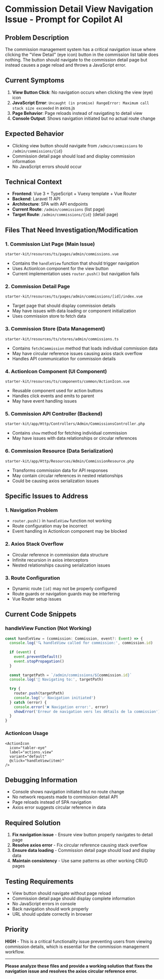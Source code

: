 # **Commission Detail View Navigation Issue - Prompt for Copilot AI**

## **Problem Description**

The commission management system has a critical navigation issue where clicking the "View Detail" (eye icon) button in the commission list table does nothing. The button should navigate to the commission detail page but instead causes a page reload and throws a JavaScript error.

## **Current Symptoms**

1. **View Button Click**: No navigation occurs when clicking the view (eye) icon
2. **JavaScript Error**: `Uncaught (in promise) RangeError: Maximum call stack size exceeded` in axios.js
3. **Page Behavior**: Page reloads instead of navigating to detail view
4. **Console Output**: Shows navigation initiated but no actual route change

## **Expected Behavior**

- Clicking view button should navigate from `/admin/commissions` to `/admin/commissions/{id}`
- Commission detail page should load and display commission information
- No JavaScript errors should occur

## **Technical Context**

- **Frontend**: Vue 3 + TypeScript + Vuexy template + Vue Router
- **Backend**: Laravel 11 API
- **Architecture**: SPA with API endpoints
- **Current Route**: `/admin/commissions` (list page)
- **Target Route**: `/admin/commissions/{id}` (detail page)

## **Files That Need Investigation/Modification**

### **1. Commission List Page (Main Issue)**
```
starter-kit/resources/ts/pages/admin/commissions.vue
```
- Contains the `handleView` function that should trigger navigation
- Uses ActionIcon component for the view button
- Current implementation uses `router.push()` but navigation fails

### **2. Commission Detail Page**
```
starter-kit/resources/ts/pages/admin/commissions/[id]/index.vue
```
- Target page that should display commission details
- May have issues with data loading or component initialization
- Uses commission store to fetch data

### **3. Commission Store (Data Management)**
```
starter-kit/resources/ts/stores/admin/commissions.ts
```
- Contains `fetchCommission` method that loads individual commission data
- May have circular reference issues causing axios stack overflow
- Handles API communication for commission details

### **4. ActionIcon Component (UI Component)**
```
starter-kit/resources/ts/components/common/ActionIcon.vue
```
- Reusable component used for action buttons
- Handles click events and emits to parent
- May have event handling issues

### **5. Commission API Controller (Backend)**
```
starter-kit/app/Http/Controllers/Admin/CommissionsController.php
```
- Contains `show` method for fetching individual commission
- May have issues with data relationships or circular references

### **6. Commission Resource (Data Serialization)**
```
starter-kit/app/Http/Resources/Admin/CommissionResource.php
```
- Transforms commission data for API responses
- May contain circular references in nested relationships
- Could be causing axios serialization issues

## **Specific Issues to Address**

### **1. Navigation Problem**
- `router.push()` in `handleView` function not working
- Route configuration may be incorrect
- Event handling in ActionIcon component may be blocked

### **2. Axios Stack Overflow**
- Circular reference in commission data structure
- Infinite recursion in axios interceptors
- Nested relationships causing serialization issues

### **3. Route Configuration**
- Dynamic route `[id]` may not be properly configured
- Route guards or navigation guards may be interfering
- Vue Router setup issues

## **Current Code Snippets**

### **handleView Function (Not Working)**
```typescript
const handleView = (commission: Commission, event?: Event) => {
  console.log('🔍 handleView called for commission:', commission.id)
  
  if (event) {
    event.preventDefault()
    event.stopPropagation()
  }
  
  const targetPath = `/admin/commissions/${commission.id}`
  console.log('🎯 Navigating to:', targetPath)
  
  try {
    router.push(targetPath)
    console.log('✅ Navigation initiated')
  } catch (error) {
    console.error('❌ Navigation error:', error)
    showError('Erreur de navigation vers les détails de la commission')
  }
}
```

### **ActionIcon Usage**
```vue
<ActionIcon
  icon="tabler-eye"
  label="actions.view"
  variant="default"
  @click="handleView(item)"
/>
```

## **Debugging Information**

- Console shows navigation initiated but no route change
- No network requests made to commission detail API
- Page reloads instead of SPA navigation
- Axios error suggests circular reference in data

## **Required Solution**

1. **Fix navigation issue** - Ensure view button properly navigates to detail page
2. **Resolve axios error** - Fix circular reference causing stack overflow
3. **Ensure data loading** - Commission detail page should load and display data
4. **Maintain consistency** - Use same patterns as other working CRUD pages

## **Testing Requirements**

- View button should navigate without page reload
- Commission detail page should display complete information
- No JavaScript errors in console
- Back navigation should work properly
- URL should update correctly in browser

## **Priority**

**HIGH** - This is a critical functionality issue preventing users from viewing commission details, which is essential for the commission management workflow.

---

**Please analyze these files and provide a working solution that fixes the navigation issue and resolves the axios circular reference error.**
